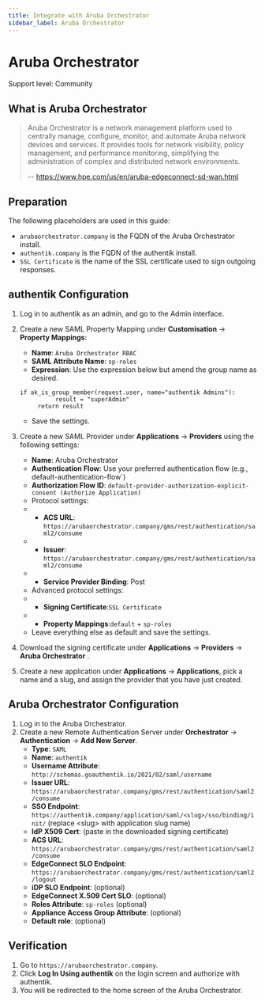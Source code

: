```yaml
---
title: Integrate with Aruba Orchestrator
sidebar_label: Aruba Orchestrator
---
```


# Aruba Orchestrator

<span class="badge badge--secondary">Support level: Community</span>

## What is Aruba Orchestrator

> Aruba Orchestrator is a network management platform used to centrally manage, configure, monitor, and automate Aruba network devices and services. It provides tools for network visibility, policy management, and performance monitoring, simplifying the administration of complex and distributed network environments.
>
> -- https://www.hpe.com/us/en/aruba-edgeconnect-sd-wan.html

## Preparation

The following placeholders are used in this guide:

-   `arubaorchestrator.company` is the FQDN of the Aruba Orchestrator install.
-   `authentik.company` is the FQDN of the authentik install.
-   `SSL Certificate` is the name of the SSL certificate used to sign outgoing responses.

## authentik Configuration

1. Log in to authentik as an admin, and go to the Admin interface.
2. Create a new SAML Property Mapping under **Customisation** -> **Property Mappings**:

    - **Name**: `Aruba Orchestrator RBAC`
    - **SAML Attribute Name**: `sp-roles`
    - **Expression**: Use the expression below but amend the group name as desired.

    ```
    if ak_is_group_member(request.user, name="authentik Admins"):
              result = "superAdmin"
         return result
    ```

    - Save the settings.

3. Create a new SAML Provider under **Applications** -> **Providers** using the following settings:
    - **Name**: Aruba Orchestrator
    - **Authentication Flow**: Use your preferred authentication flow (e.g., default-authentication-flow`)
    - **Authorization Flow ID**: `default-provider-authorization-explicit-consent (Authorize Application)`
    - Protocol settings:
    -   - **ACS URL**: `https://arubaorchestrator.company/gms/rest/authentication/saml2/consume`
    -   - **Issuer**: `https://arubaorchestrator.company/gms/rest/authentication/saml2/consume`
    -   - **Service Provider Binding**: Post
    - Advanced protocol settings:
    -   - **Signing Certificate**:`SSL Certificate`
    -   - **Property Mappings**:`default` + `sp-roles`
    - Leave everything else as default and save the settings.
4. Download the signing certificate under **Applications** -> **Providers** -> **Aruba Orchestrator** .
5. Create a new application under **Applications** -> **Applications**, pick a name and a slug, and assign the provider that you have just created.

## Aruba Orchestrator Configuration

1. Log in to the Aruba Orchestrator.
2. Create a new Remote Authentication Server under **Orchestrator** -> **Authentication** -> **Add New Server**.
    - **Type**: `SAML`
    - **Name**: `authentik`
    - **Username Attribute**: `http://schemas.goauthentik.io/2021/02/saml/username`
    - **Issuer URL**: `https://arubaorchestrator.company/gms/rest/authentication/saml2/consume`
    - **SSO Endpoint**: `https://authentik.company/application/saml/<slug>/sso/binding/init/` (replace \<slug\> with application slug name)
    - **IdP X509 Cert**: (paste in the downloaded signing certificate)
    - **ACS URL**: `https://arubaorchestrator.company/gms/rest/authentication/saml2/consume`
    - **EdgeConnect SLO Endpoint**: `https://arubaorchestrator.company/gms/rest/authentication/saml2/logout`
    - **iDP SLO Endpoint**: (optional)
    - **EdgeConnect X.509 Cert SLO**: (optional)
    - **Roles Attribute**: `sp-roles` (optional)
    - **Appliance Access Group Attribute**: (optional)
    - **Default role**: (optional)

## Verification

1. Go to `https://arubaorchestrator.company`.
2. Click **Log In Using authentik** on the login screen and authorize with authentik.
3. You will be redirected to the home screen of the Aruba Orchestrator.
